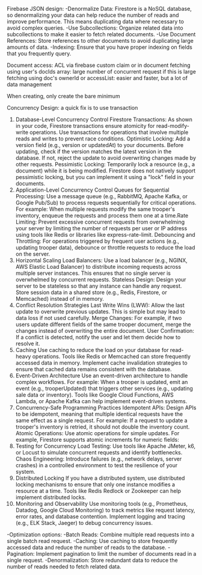 Firebase JSON design: 
    -Denormalize Data: Firestore is a NoSQL database, so denormalizing your data can help reduce the number of reads and improve performance. This means duplicating data where necessary to avoid complex queries.
    -Use Subcollections: Organize related data into subcollections to make it easier to fetch related documents.
    -Use Document References: Store references to other documents to avoid duplicating large amounts of data.
    -Indexing: Ensure that you have proper indexing on fields that you frequently query.


Document access: ACL via firebase custom claim or in document
    fetching using user's docIds array: large number of concurrent request if this is large
    fetching using doc's ownerId or accessList: easier and faster, but a lot of data management

When creating, only create the bare minimum


Concurrency Design: a quick fix is to use transaction
1. Database-Level Concurrency Control
Firestore Transactions: As shown in your code, Firestore transactions ensure atomicity for read-modify-write operations. Use transactions for operations that involve multiple reads and writes to prevent race conditions.
Optimistic Locking: Add a version field (e.g., version or updatedAt) to your documents. Before updating, check if the version matches the latest version in the database. If not, reject the update to avoid overwriting changes made by other requests.
Pessimistic Locking: Temporarily lock a resource (e.g., a document) while it is being modified. Firestore does not natively support pessimistic locking, but you can implement it using a "lock" field in your documents.
2. Application-Level Concurrency Control
Queues for Sequential Processing: Use a message queue (e.g., RabbitMQ, Apache Kafka, or Google Pub/Sub) to process requests sequentially for critical operations. For example:
When multiple requests modify the same trooper's inventory, enqueue the requests and process them one at a time.Rate Limiting: Prevent excessive concurrent requests from overwhelming your server by limiting the number of requests per user or IP address using tools like Redis or libraries like express-rate-limit.
Debouncing and Throttling: For operations triggered by frequent user actions (e.g., updating trooper data), debounce or throttle requests to reduce the load on the server.
3. Horizontal Scaling
Load Balancers: Use a load balancer (e.g., NGINX, AWS Elastic Load Balancer) to distribute incoming requests across multiple server instances. This ensures that no single server is overwhelmed by concurrent requests.
Stateless Design: Design your server to be stateless so that any instance can handle any request. Store session data in a shared store (e.g., Redis, Firestore, or Memcached) instead of in memory.
4. Conflict Resolution Strategies
Last Write Wins (LWW): Allow the last update to overwrite previous updates. This is simple but may lead to data loss if not used carefully.
Merge Changes: For example, if two users update different fields of the same trooper document, merge the changes instead of overwriting the entire document.
User Confirmation: If a conflict is detected, notify the user and let them decide how to resolve it.
5. Caching
Use caching to reduce the load on your database for read-heavy operations. Tools like Redis or Memcached can store frequently accessed data in memory.
Implement cache invalidation strategies to ensure that cached data remains consistent with the database.
6. Event-Driven Architecture
Use an event-driven architecture to handle complex workflows. For example:
When a trooper is updated, emit an event (e.g., trooperUpdated) that triggers other services (e.g., updating sale data or inventory).
Tools like Google Cloud Functions, AWS Lambda, or Apache Kafka can help implement event-driven systems.
7. Concurrency-Safe Programming Practices
Idempotent APIs: Design APIs to be idempotent, meaning that multiple identical requests have the same effect as a single request. For example:
If a request to update a trooper's inventory is retried, it should not double the inventory count.
Atomic Operations: Use atomic operations for simple updates. For example, Firestore supports atomic increments for numeric fields:
8. Testing for Concurrency
Load Testing: Use tools like Apache JMeter, k6, or Locust to simulate concurrent requests and identify bottlenecks.
Chaos Engineering: Introduce failures (e.g., network delays, server crashes) in a controlled environment to test the resilience of your system.
9. Distributed Locking
If you have a distributed system, use distributed locking mechanisms to ensure that only one instance modifies a resource at a time. Tools like Redis Redlock or Zookeeper can help implement distributed locks.
10. Monitoring and Observability
Use monitoring tools (e.g., Prometheus, Datadog, Google Cloud Monitoring) to track metrics like request latency, error rates, and database contention.
Implement logging and tracing (e.g., ELK Stack, Jaeger) to debug concurrency issues.



-Optimization options: 
    -Batch Reads: Combine multiple read requests into a single batch read request.
    -Caching: Use caching to store frequently accessed data and reduce the number of reads to the database.
    -Pagination: Implement pagination to limit the number of documents read in a single request.
    -Denormalization: Store redundant data to reduce the number of reads needed to fetch related data.